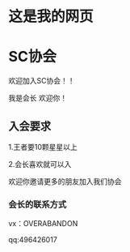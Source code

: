 <head>
     <title>这是我做的第一个网页</title>
</head>
<body>
<!--标题标签-->
<h1>这是我的网页</h1>
<h1>SC协会</h1>
<p>欢迎加入SC协会！！</p>
     <p>我是会长 欢迎你！</p>
<h2>入会要求</h2>
     <p>1.王者要10颗星星以上</p>
     <p>2.会长喜欢就可以入</p>
<p>欢迎你邀请更多的朋友加入我们协会</p>
<h3>会长的联系方式</h3>
     <p>vx：OVERABANDON</p>
     <p>qq:496426017</p>
</body>

